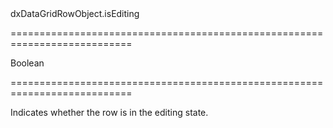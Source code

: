 <!--id-->dxDataGridRowObject.isEditing<!--/id-->
===========================================================================
<!--type-->Boolean<!--/type-->
===========================================================================

<!--shortDescription-->
Indicates whether the row is in the editing state. 
<!--/shortDescription-->

<!--fullDescription-->

<!--/fullDescription-->